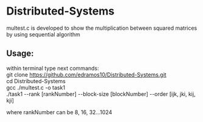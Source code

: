 # Distributed-Systems
multest.c is developed to show the multiplication between squared matrices by using sequential algorithm

## Usage:
within terminal type next commands: \
git clone  https://github.com/edramos10/Distributed-Systems.git \
cd Distributed-Systems \
gcc ./multest.c -o task1 \
./task1 --rank [rankNumber] --block-size [blockNumber] --order [ijk, jki, kij, kji]

where rankNumber can be 8, 16, 32...1024
